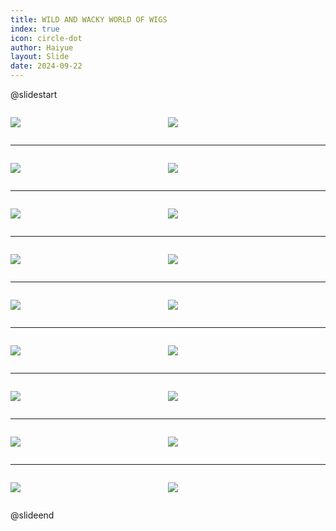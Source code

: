 ```yaml
---
title: WILD AND WACKY WORLD OF WIGS
index: true
icon: circle-dot
author: Haiyue
layout: Slide
date: 2024-09-22
---
```

 
@slidestart

<div style="display:flex">
<div style="flex:1">

![](https://raw.githubusercontent.com/yclord/reading/refs/heads/master/english/Level-Y/WILD%20AND%20WACKY%20WORLD%20OF%20WIGS/001.webp)
</div>
<div style="flex:1">

![](https://raw.githubusercontent.com/yclord/reading/refs/heads/master/english/Level-Y/WILD%20AND%20WACKY%20WORLD%20OF%20WIGS/002.webp)
</div>
</div>

---

<div style="display:flex">
<div style="flex:1">

![](https://raw.githubusercontent.com/yclord/reading/refs/heads/master/english/Level-Y/WILD%20AND%20WACKY%20WORLD%20OF%20WIGS/003.webp)
</div>
<div style="flex:1">

![](https://raw.githubusercontent.com/yclord/reading/refs/heads/master/english/Level-Y/WILD%20AND%20WACKY%20WORLD%20OF%20WIGS/004.webp)
</div>
</div>

---

<div style="display:flex">
<div style="flex:1">

![](https://raw.githubusercontent.com/yclord/reading/refs/heads/master/english/Level-Y/WILD%20AND%20WACKY%20WORLD%20OF%20WIGS/005.webp)
</div>
<div style="flex:1">

![](https://raw.githubusercontent.com/yclord/reading/refs/heads/master/english/Level-Y/WILD%20AND%20WACKY%20WORLD%20OF%20WIGS/006.webp)
</div>
</div>

---

<div style="display:flex">
<div style="flex:1">

![](https://raw.githubusercontent.com/yclord/reading/refs/heads/master/english/Level-Y/WILD%20AND%20WACKY%20WORLD%20OF%20WIGS/007.webp)
</div>
<div style="flex:1">

![](https://raw.githubusercontent.com/yclord/reading/refs/heads/master/english/Level-Y/WILD%20AND%20WACKY%20WORLD%20OF%20WIGS/008.webp)
</div>
</div>

---

<div style="display:flex">
<div style="flex:1">

![](https://raw.githubusercontent.com/yclord/reading/refs/heads/master/english/Level-Y/WILD%20AND%20WACKY%20WORLD%20OF%20WIGS/009.webp)
</div>
<div style="flex:1">

![](https://raw.githubusercontent.com/yclord/reading/refs/heads/master/english/Level-Y/WILD%20AND%20WACKY%20WORLD%20OF%20WIGS/010.webp)
</div>
</div>

---

<div style="display:flex">
<div style="flex:1">

![](https://raw.githubusercontent.com/yclord/reading/refs/heads/master/english/Level-Y/WILD%20AND%20WACKY%20WORLD%20OF%20WIGS/011.webp)
</div>
<div style="flex:1">

![](https://raw.githubusercontent.com/yclord/reading/refs/heads/master/english/Level-Y/WILD%20AND%20WACKY%20WORLD%20OF%20WIGS/012.webp)
</div>
</div>

---

<div style="display:flex">
<div style="flex:1">

![](https://raw.githubusercontent.com/yclord/reading/refs/heads/master/english/Level-Y/WILD%20AND%20WACKY%20WORLD%20OF%20WIGS/013.webp)
</div>
<div style="flex:1">

![](https://raw.githubusercontent.com/yclord/reading/refs/heads/master/english/Level-Y/WILD%20AND%20WACKY%20WORLD%20OF%20WIGS/014.webp)
</div>
</div>

---

<div style="display:flex">
<div style="flex:1">

![](https://raw.githubusercontent.com/yclord/reading/refs/heads/master/english/Level-Y/WILD%20AND%20WACKY%20WORLD%20OF%20WIGS/015.webp)
</div>
<div style="flex:1">

![](https://raw.githubusercontent.com/yclord/reading/refs/heads/master/english/Level-Y/WILD%20AND%20WACKY%20WORLD%20OF%20WIGS/016.webp)
</div>
</div>

---

<div style="display:flex">
<div style="flex:1">

![](https://raw.githubusercontent.com/yclord/reading/refs/heads/master/english/Level-Y/WILD%20AND%20WACKY%20WORLD%20OF%20WIGS/017.webp)
</div>
<div style="flex:1">

![](https://raw.githubusercontent.com/yclord/reading/refs/heads/master/english/Level-Y/WILD%20AND%20WACKY%20WORLD%20OF%20WIGS/018.webp)
</div>
</div>

@slideend